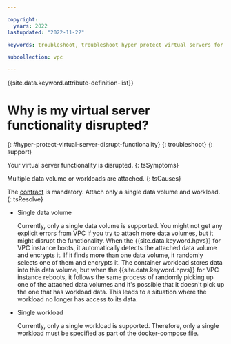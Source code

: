 ```yaml
---

copyright:
  years: 2022
lastupdated: "2022-11-22"

keywords: troubleshoot, troubleshoot hyper protect virtual servers for vpc, debug hyper protect virtual servers for vpc, questions about hyper protect virtual servers for vpc, hyper protect virtual server functionality disrupted

subcollection: vpc

---
```


{{site.data.keyword.attribute-definition-list}}

# Why is my virtual server functionality disrupted?
{: #hyper-protect-virtual-server-disrupt-functionality}
{: troubleshoot}
{: support}

Your virtual server functionality is disrupted.
{: tsSymptoms}

Multiple data volume or workloads are attached.
{: tsCauses}

The [contract](/docs/vpc?topic=vpc-about-contract_se) is mandatory. Attach only a single data volume and workload.
{: tsResolve}

- Single data volume

   Currently, only a single data volume is supported. You might not get any explicit errors from VPC if you try to attach more data volumes, but it might disrupt the functionality. When the {{site.data.keyword.hpvs}} for VPC instance boots, it automatically detects the attached data volume and encrypts it. If it finds more than one data volume, it randomly selects one of them and encrypts it. The container workload stores data into this data volume, but when the {{site.data.keyword.hpvs}} for VPC instance reboots, it follows the same process of randomly picking up one of the attached data volumes and it's possible that it doesn't pick up the one that has workload data. This leads to a situation where the workload no longer has access to its data.

- Single workload

   Currently, only a single workload is supported. Therefore, only a single workload must be specified as part of the docker-compose file.
